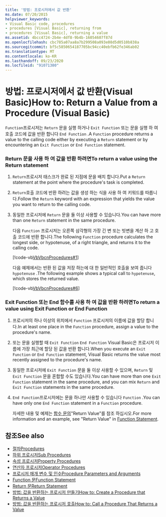 ```yaml
---
title: '방법: 프로시저에서 값 반환'
ms.date: 07/20/2015
helpviewer_keywords:
- Visual Basic code, procedures
- procedures [Visual Basic], returning from
- procedures [Visual Basic], returning a value
ms.assetid: 4bcc4724-2b4e-4df8-9b4b-16054607f87d
ms.openlocfilehash: cbc785a07aa8a7b299508a093e08d5d0510b838a
ms.sourcegitcommit: bf5c5850654187705bc94cc40ebfb62fe346ab02
ms.translationtype: MT
ms.contentlocale: ko-KR
ms.lasthandoff: 09/23/2020
ms.locfileid: "91071380"
---
```

# <a name="how-to-return-a-value-from-a-procedure-visual-basic"></a><span data-ttu-id="71042-102">방법: 프로시저에서 값 반환(Visual Basic)</span><span class="sxs-lookup"><span data-stu-id="71042-102">How to: Return a Value from a Procedure (Visual Basic)</span></span>

<span data-ttu-id="71042-103">`Function`프로시저는 `Return` 문을 실행 하거나 `Exit Function` 또는 문을 실행 하 여 호출 코드에 값을 반환 합니다 `End Function` .</span><span class="sxs-lookup"><span data-stu-id="71042-103">A `Function` procedure returns a value to the calling code either by executing a `Return` statement or by encountering an `Exit Function` or `End Function` statement.</span></span>  
  
### <a name="to-return-a-value-using-the-return-statement"></a><span data-ttu-id="71042-104">Return 문을 사용 하 여 값을 반환 하려면</span><span class="sxs-lookup"><span data-stu-id="71042-104">To return a value using the Return statement</span></span>  
  
1. <span data-ttu-id="71042-105">`Return`프로시저 태스크가 완료 된 지점에 문을 배치 합니다.</span><span class="sxs-lookup"><span data-stu-id="71042-105">Put a `Return` statement at the point where the procedure's task is completed.</span></span>  
  
2. <span data-ttu-id="71042-106">`Return`호출 코드에 반환 하려는 값을 생성 하는 식을 사용 하 여 키워드를 따릅니다.</span><span class="sxs-lookup"><span data-stu-id="71042-106">Follow the `Return` keyword with an expression that yields the value you want to return to the calling code.</span></span>  
  
3. <span data-ttu-id="71042-107">동일한 프로시저에 `Return` 문을 둘 이상 사용할 수 있습니다.</span><span class="sxs-lookup"><span data-stu-id="71042-107">You can have more than one `Return` statement in the same procedure.</span></span>  
  
     <span data-ttu-id="71042-108">다음 `Function` 프로시저는 오른쪽 삼각형의 가장 긴 변 또는 빗변을 계산 하 고 호출 코드에 반환 합니다.</span><span class="sxs-lookup"><span data-stu-id="71042-108">The following `Function` procedure calculates the longest side, or hypotenuse, of a right triangle, and returns it to the calling code.</span></span>  
  
     [!code-vb[VbVbcnProcedures#1](~/samples/snippets/visualbasic/VS_Snippets_VBCSharp/VbVbcnProcedures/VB/Class1.vb#1)]  
  
     <span data-ttu-id="71042-109">다음 예제에서는 반환 된 값을 저장 하는에 대 한 일반적인 호출을 보여 줍니다 `hypotenuse` .</span><span class="sxs-lookup"><span data-stu-id="71042-109">The following example shows a typical call to `hypotenuse`, which stores the returned value.</span></span>  
  
     [!code-vb[VbVbcnProcedures#6](~/samples/snippets/visualbasic/VS_Snippets_VBCSharp/VbVbcnProcedures/VB/Class1.vb#6)]  
  
### <a name="to-return-a-value-using-exit-function-or-end-function"></a><span data-ttu-id="71042-110">Exit Function 또는 End 함수를 사용 하 여 값을 반환 하려면</span><span class="sxs-lookup"><span data-stu-id="71042-110">To return a value using Exit Function or End Function</span></span>  
  
1. <span data-ttu-id="71042-111">프로시저의 하나 이상의 위치에서 `Function` 프로시저의 이름에 값을 할당 합니다.</span><span class="sxs-lookup"><span data-stu-id="71042-111">In at least one place in the `Function` procedure, assign a value to the procedure's name.</span></span>  
  
2. <span data-ttu-id="71042-112">또는 문을 실행할 때 `Exit Function` `End Function` Visual Basic은 프로시저 이름에 가장 최근에 할당 된 값을 반환 합니다.</span><span class="sxs-lookup"><span data-stu-id="71042-112">When you execute an `Exit Function` or `End Function` statement, Visual Basic returns the value most recently assigned to the procedure's name.</span></span>  
  
3. <span data-ttu-id="71042-113">동일한 프로시저에 `Exit Function` 문을 둘 이상 사용할 수 있으며, `Return` 및 `Exit Function` 문을 혼합할 수도 있습니다.</span><span class="sxs-lookup"><span data-stu-id="71042-113">You can have more than one `Exit Function` statement in the same procedure, and you can mix `Return` and `Exit Function` statements in the same procedure.</span></span>  
  
4. <span data-ttu-id="71042-114">`End Function`프로시저에는 문을 하나만 사용할 수 있습니다 `Function` .</span><span class="sxs-lookup"><span data-stu-id="71042-114">You can have only one `End Function` statement in a `Function` procedure.</span></span>  
  
     <span data-ttu-id="71042-115">자세한 내용 및 예제는 [함수 문의](../../../language-reference/statements/function-statement.md)"Return Value"를 참조 하십시오.</span><span class="sxs-lookup"><span data-stu-id="71042-115">For more information and an example, see "Return Value" in [Function Statement](../../../language-reference/statements/function-statement.md).</span></span>  
  
## <a name="see-also"></a><span data-ttu-id="71042-116">참조</span><span class="sxs-lookup"><span data-stu-id="71042-116">See also</span></span>

- [<span data-ttu-id="71042-117">절차</span><span class="sxs-lookup"><span data-stu-id="71042-117">Procedures</span></span>](./index.md)
- [<span data-ttu-id="71042-118">하위 프로시저</span><span class="sxs-lookup"><span data-stu-id="71042-118">Sub Procedures</span></span>](./sub-procedures.md)
- [<span data-ttu-id="71042-119">속성 프로시저</span><span class="sxs-lookup"><span data-stu-id="71042-119">Property Procedures</span></span>](./property-procedures.md)
- [<span data-ttu-id="71042-120">연산자 프로시저</span><span class="sxs-lookup"><span data-stu-id="71042-120">Operator Procedures</span></span>](./operator-procedures.md)
- [<span data-ttu-id="71042-121">프로시저 매개 변수 및 인수</span><span class="sxs-lookup"><span data-stu-id="71042-121">Procedure Parameters and Arguments</span></span>](./procedure-parameters-and-arguments.md)
- [<span data-ttu-id="71042-122">Function 문</span><span class="sxs-lookup"><span data-stu-id="71042-122">Function Statement</span></span>](../../../language-reference/statements/function-statement.md)
- [<span data-ttu-id="71042-123">Return 문</span><span class="sxs-lookup"><span data-stu-id="71042-123">Return Statement</span></span>](../../../language-reference/statements/return-statement.md)
- [<span data-ttu-id="71042-124">방법: 값을 반환하는 프로시저 만들기</span><span class="sxs-lookup"><span data-stu-id="71042-124">How to: Create a Procedure that Returns a Value</span></span>](./how-to-create-a-procedure-that-returns-a-value.md)
- [<span data-ttu-id="71042-125">방법: 값을 반환하는 프로시저 호출</span><span class="sxs-lookup"><span data-stu-id="71042-125">How to: Call a Procedure That Returns a Value</span></span>](./how-to-call-a-procedure-that-returns-a-value.md)
